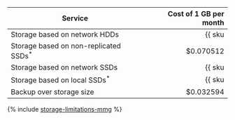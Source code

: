 | Service | Cost of 1 GB per month |
|-------------------------------------------------------|------------------------------------------------------------:|
| Storage based on network HDDs | {{ sku|USD|mdb.cluster.network-hdd.mongodb|month|string }} |
| Storage based on non-replicated SSDs<sup>*</sup> | $0.070512 |
| Storage based on network SSDs | {{ sku|USD|mdb.cluster.network-nvme.mongodb|month|string }} |
| Storage based on local SSDs<sup>*</sup> | {{ sku|USD|mdb.cluster.local-nvme.mongodb|month|string }} |
| Backup over storage size | $0.032594 |

{% include [storage-limitations-mmg](../../_includes/mdb/mmg/storage-limitations-note.md) %}
